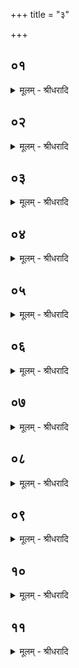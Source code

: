 +++
title = "३"

+++


## ०१
<details><summary>मूलम् - श्रीधरादि</summary>

त᳘स्या ऽएत᳘स्या ऽअ᳘षाढां पू᳘र्व्वां करोति॥  
(ती) इयं वा ऽअ᳘षाढेय᳘मु वा᳘ ऽएषां᳘ लोका᳘नां प्रथ᳘मा ऽसृज्यत ता᳘मेत᳘स्या ऽएव᳘ मृदः᳘ करोत्येषा᳘ᳫँ᳘ ह्येव᳘ लोका᳘नामियं म᳘हिषी करोति म᳘हिषी᳘ हीयं त᳘द्यैव᳘ प्रथमा᳘ व्वित्ता सा म᳘हिषी॥
</details>

## ०२
<details><summary>मूलम् - श्रीधरादि</summary>

पादमात्री᳘ भवति॥  
प्रतिष्ठा वै पा᳘द ऽइय᳘मु वै᳘ प्रतिष्ठा᳘ त्र्यालिखिता᳘ भवति त्रिवृ᳘द्धीयम्[[!!]]॥
</details>

## ०३
<details><summary>मूलम् - श्रीधरादि</summary>

(म᳘) अ᳘थोखां᳘ करोति॥  
(ती) इमांस्त᳘ल्लोका᳘न्करोत्य᳘थ व्विश्व᳘ज्योतिषः करोत्येता᳘ देव᳘ता ऽअग्निं᳘ व्वायु᳘मादित्य᳘मेता᳘[[!!]] ह्येव᳘ देव᳘ता व्वि᳘श्वं ज्यो᳘तिस्ता᳘ ऽएत᳘स्या ऽएव᳘ मृदः᳘ करोत्येभ्यस्त᳘ल्लोके᳘भ्य ऽएता᳘न्देवान्नि᳘र्म्मिमीते य᳘जमानः करोति त्र्यालिखिता᳘ भवन्ति त्रिवृ᳘तो᳘ ह्येते᳘ देवा ऽइ᳘त्यधिदेवतम्[[!!]]॥
</details>

## ०४
<details><summary>मूलम् - श्रीधरादि</summary>

(म᳘) अ᳘थाध्यात्म᳘म्॥  
(मा᳘) आ᳘त्मै᳘वोखा व्वाग᳘षाढा तां पू᳘र्व्वां करोति पुर᳘स्ता᳘द्धीय᳘मात्म᳘नो व्वाक्ता᳘मेत᳘स्या ऽएव᳘ मृदः᳘ करोत्यात्म᳘नो᳘ ह्ये᳘वेयं व्वाङ्म᳘हिषि करोति म᳘हिषी हि व्वा᳘क्त्र्यालिखिता᳘ भवति त्रेधाविहिता हि वागृ᳘चो य᳘जूᳫँ᳭षि सा᳘मान्य᳘थो य᳘दिदं᳘ त्रयं᳘ व्वाचो᳘ रूप᳘मुपाᳫँ᳭शु᳘ व्यन्तरा᳘मुच्चैः[[!!]]॥
</details>

## ०५
<details><summary>मूलम् - श्रीधरादि</summary>

(र᳘) अ᳘थोखां᳘ करोति॥  
(त्या) आत्मा᳘नं त᳘त्करोत्य᳘थ व्विश्व᳘ज्योतिषः करोति प्रजा वै᳘ विश्व᳘ज्योतिः प्रजा᳘ ह्येव वि᳘श्वं ज्यो᳘तिः प्रज᳘ननमे᳘वैत᳘त्करोति ता᳘ ऽएत᳘स्या ऽएव᳘ मृदः᳘ करोत्यात्म᳘नस्त᳘त्प्रजां नि᳘र्मिमीते य᳘जमानः करोति य᳘जमानस्त᳘दात्म᳘नः प्रजां᳘ करोत्य᳘नन्तर्हिताः करोत्य᳘नन्त᳘र्हितां त᳘दात्म᳘नः प्रजां᳘ करोत्यु᳘त्तराः करोत्यु᳘त्तरां त᳘दात्म᳘नः प्रजां᳘ करोति त्र्यालिखिता᳘ भवन्ति त्रिवृद्धि प्र᳘जातिः पिता᳘ माता᳘ पुत्रो᳘ ऽथो ग᳘र्भ ऽउ᳘ल्बं जरा᳘यु॥
</details>

## ०६
<details><summary>मूलम् - श्रीधरादि</summary>

ता᳘ ऽएता य᳘जुष्कृतायै करोति॥  
(त्य᳘) अ᳘यजुष्कृताया ऽइ᳘तरा नि᳘रुक्ता ऽएता भ᳘वन्त्य᳘निरुक्ता ऽइ᳘तराः प᳘रिमिता ऽएता भ᳘वन्त्य᳘परिमिता ऽइ᳘तराः॥
</details>

## ०७
<details><summary>मूलम् - श्रीधरादि</summary>

प्रजा᳘पतिरे᳘षो ऽग्निः᳘॥  
(रु) उभ᳘यम्वेत᳘त्प्रजा᳘पतिर्नि᳘रुक्तश्चा᳘निरुक्तश्च प᳘रिमितश्चा᳘परिमितश्च तद्या य᳘जुष्कृतायै करो᳘ति य᳘दे᳘वास्य नि᳘रुक्तं प᳘रिमितᳫँ᳭ रूपं त᳘दस्य ते᳘न सं᳘स्करोत्य᳘थ या ऽअ᳘यजुष्कृतायै य᳘दे᳘वास्या᳘निरुक्तमपरिमित᳘ᳫँ᳘ रूपं तदस्य[[!!]] ते᳘न सं᳘स्करोति स᳘ ह वा᳘ ऽएतᳫँ᳭ स᳘र्व्वं कृत्स्नं᳘ प्रजा᳘पतिᳫँ᳭ सं᳘स्करोति य᳘ ऽएवं᳘ व्विद्वा᳘नेत᳘देवं᳘ करोत्य᳘थोपशया᳘यै पि᳘ण्डं प᳘रिशिनष्टि प्रा᳘यश्चित्तिभ्यः॥ (शतम् ३७००)॥
</details>

## ०८
<details><summary>मूलम् - श्रीधरादि</summary>

(भ्यो᳘ ऽथै) अ᳘थैनां धूपयति॥  
स्थेम्ने᳘ न्वेवा᳘थो क᳘र्मणः प्रकृत᳘तायै य᳘द्वेव᳘ धूप᳘यति शि᳘र ऽएत᳘द्यज्ञ᳘स्य य᳘दुखा᳘ प्राणो᳘ धूमः᳘ शीर्षंस्त᳘त्प्राणं᳘ दधाति॥
</details>

## ०९
<details><summary>मूलम् - श्रीधरादि</summary>

(त्य) अश्वशकै᳘र्धूपयति॥  
प्राजापत्यो वा ऽअ᳘श्वः प्रजा᳘पतिरग्नि᳘र्नो वा᳘ ऽआ᳘त्मा ऽऽत्मा᳘नᳫँ᳭ हिनस्त्य᳘हिᳫँ᳭सायै तद्वै᳘ श᳘क्नैव तद्धि᳘ जग्धं᳘ यात᳘याम त᳘थो ह᳘ नैवा᳘श्वᳫँ᳭ हिन᳘स्ति ने᳘तरान्पशून्[[!!]]॥
</details>

## १०
<details><summary>मूलम् - श्रीधरादि</summary>

(न्व᳘) व्व᳘सवस्त्वा धूपयन्तु॥  
गायत्रे᳘ण च्छ᳘न्दसा ऽङ्गिरस्व᳘द्रुद्रा᳘स्त्वा धूपयन्तु त्रै᳘ष्टुभेन च्छ᳘न्दसा ऽङ्गिरस्व᳘दादित्या᳘स्त्वा धूपयन्तु जा᳘गतेन च्छ᳘न्दसा ऽङ्गिरस्वद्वि᳘श्वे त्वा देवा᳘ व्वैश्वानरा᳘ धूपयन्त्वा᳘नुष्टुभेन च्छ᳘न्दसा ऽङ्गिरस्वदि᳘न्द्रस्त्वा धूपयतु व्व᳘रु᳘णस्त्वा धूपयतु व्वि᳘ष्णुस्त्वा धूपयत्वि᳘त्येता᳘भिरे᳘वैनामेत᳘द्देव᳘ताभिर्धूपयति॥
</details>

## ११
<details><summary>मूलम् - श्रीधरादि</summary>

स᳘प्ताश्वशका᳘नि भ᳘वन्ति॥  
सप्त य᳘जूᳫँ᳭षि सप्त᳘तय्य ऽएता᳘ देव᳘ताः सप्त᳘ शीर्ष᳘न्प्राणा य᳘दु वा ऽअ᳘पि बहुकृ᳘त्वः सप्त᳘सप्त स᳘प्तैव त᳘च्छीर्ष᳘ण्येव त᳘त्सप्त᳘ प्राणा᳘न्दधाति॥
</details>